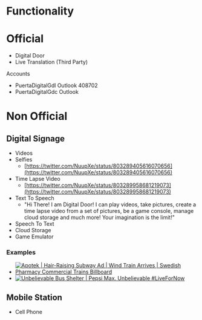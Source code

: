 # Functionality

# Official

* Digital Door
* Live Translation \(Third Party\)

Accounts

* PuertaDigitalGdl Outlook 408702
* PuertaDigitalGdc Outlook

# Non Official

## Digital Signage

* Videos
* Selfies
  * [https://twitter.com/NuupXe/status/803289405616070656](https://twitter.com/NuupXe/status/803289405616070656)
* Time Lapse Video
  * [https://twitter.com/NuupXe/status/803289958681219073](https://twitter.com/NuupXe/status/803289958681219073)
* Text To Speech
  * "Hi There! I am Digital Door! I can play videos, take pictures, create a time lapse video from a set of pictures, be a game console, manage cloud storage and much more! Your imagination is the limit!"
* Speech To Text
* Cloud Storage
* Game Emulator

### Examples

* [![Apotek | Hair-Raising Subway Ad | Wind Train Arrives | Swedish Pharmacy Commercial Trains Billboard](https://img.youtube.com/vi/tdQgsmYKxLM/0.jpg)](https://www.youtube.com/watch?v=tdQgsmYKxLM)
* [![Unbelievable Bus Shelter | Pepsi Max. Unbelievable #LiveForNow](https://img.youtube.com/vi/Go9rf9GmYpM/0.jpg)](https://www.youtube.com/watch?v=Go9rf9GmYpM)

## Mobile Station

* Cell Phone



